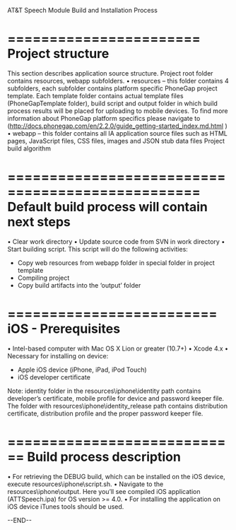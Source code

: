 
AT&T Speech Module Build and Installation Process

=======================Project structure 
=======================
This section describes application source structure. Project root folder contains resources, webapp subfolders.• resources – this folder contains 4 subfolders, each subfolder contains platform specific PhoneGap project template. Each template folder contains actual template files (PhoneGapTemplate folder), build script and output folder in which build process results will be placed for uploading to mobile devices. To find more information about PhoneGap platform specifics please navigate to (http://docs.phonegap.com/en/2.2.0/guide_getting-started_index.md.html )• webapp – this folder contains all IA application source files such as HTML pages, JavaScript files, CSS files, images and JSON stub data filesProject build algorithm

=================================================Default build process will contain next steps
=================================================
• Clear work directory• Update source code from SVN in work directory• Start building script. This script will do the following activities: - Copy web resources from webapp folder in special folder in project template - Compiling project  - Copy build artifacts into the ‘output’ folder=========================iOS - Prerequisites
=========================
• Intel-based computer with Mac OS X Lion or greater (10.7+)• Xcode 4.x• Necessary for installing on device: - Apple iOS device (iPhone, iPad, iPod Touch) - iOS developer certificateNote: identity folder in the resources\iphone\identity path contains developer’s certificate, mobile profile for device and password keeper file. The folder with resources\iphone\identity_release path contains distribution certificate, distribution profile and the proper password keeper file.

============================Build process description
============================
• For retrieving the DEBUG build, which can be installed on the iOS device, execute resources\iphone\script.sh.• Navigate to the resources\iphone\output\. Here you’ll see compiled iOS application (ATTSpeech.ipa) for OS version >= 4.0.• For installing the application on iOS device iTunes tools should be used. --END--